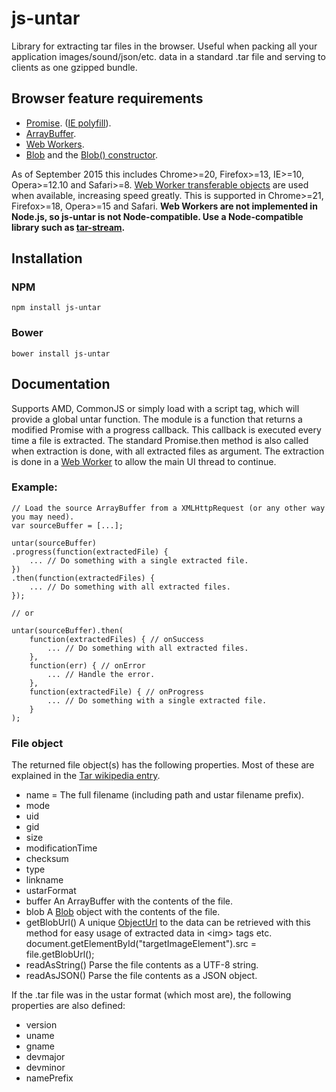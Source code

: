 # js-untar
Library for extracting tar files in the browser. 
Useful when packing all your application images/sound/json/etc. data in a standard .tar file and serving to clients as one gzipped bundle.

## Browser feature requirements
* [Promise](https://developer.mozilla.org/en-US/docs/Web/JavaScript/Reference/Global_Objects/Promise). ([IE polyfill](https://www.npmjs.com/package/promise)).
* [ArrayBuffer](https://developer.mozilla.org/en-US/docs/Web/JavaScript/Reference/Global_Objects/ArrayBuffer).
* [Web Workers](https://developer.mozilla.org/en-US/docs/Web/API/Web_Workers_API).
* [Blob](https://developer.mozilla.org/en-US/docs/Web/API/Blob) and the [Blob() constructor](https://developer.mozilla.org/en-US/docs/Web/API/Blob/Blob).

As of September 2015 this includes Chrome>=20, Firefox>=13, IE>=10, Opera>=12.10 and Safari>=8. 
[Web Worker transferable objects](https://developer.mozilla.org/en-US/docs/Web/API/Worker/postMessage) are used when available, increasing speed greatly. This is supported in Chrome>=21, Firefox>=18, Opera>=15 and Safari. 
**Web Workers are not implemented in Node.js, so js-untar is not Node-compatible. Use a Node-compatible library such as [tar-stream](https://www.npmjs.com/package/tar-stream).**

## Installation
### NPM
	npm install js-untar
### Bower
	bower install js-untar

## Documentation
Supports AMD, CommonJS or simply load with a script tag, which will provide a global untar function. 
The module is a function that returns a modified Promise with a progress callback.
This callback is executed every time a file is extracted. 
The standard Promise.then method is also called when extraction is done, with all extracted files as argument. 
The extraction is done in a [Web Worker](https://developer.mozilla.org/en-US/docs/Web/API/Web_Workers_API) to allow the main UI thread to continue.

### Example:

	// Load the source ArrayBuffer from a XMLHttpRequest (or any other way you may need).
	var sourceBuffer = [...];
	
	untar(sourceBuffer)
	.progress(function(extractedFile) {
		... // Do something with a single extracted file.
	})
	.then(function(extractedFiles) {
		... // Do something with all extracted files.
	});

	// or

	untar(sourceBuffer).then(
		function(extractedFiles) { // onSuccess
			... // Do something with all extracted files.
		},
		function(err) { // onError
			... // Handle the error.
		},
		function(extractedFile) { // onProgress
			... // Do something with a single extracted file.
		}
	);

### File object
The returned file object(s) has the following properties. Most of these are explained in the [Tar wikipedia entry](https://en.wikipedia.org/wiki/Tar_(computing)#File_format).

* name = The full filename (including path and ustar filename prefix).
* mode
* uid
* gid
* size
* modificationTime
* checksum
* type
* linkname
* ustarFormat
* buffer An ArrayBuffer with the contents of the file.
* blob A [Blob](https://developer.mozilla.org/en-US/docs/Web/API/Blob) object with the contents of the file.
* getBlobUrl() 
  A unique [ObjectUrl](https://developer.mozilla.org/en-US/docs/Web/API/URL/createObjectURL) to the data can be retrieved with this method for easy usage of extracted data in &lt;img&gt; tags etc. 
  			document.getElementById("targetImageElement").src = file.getBlobUrl();
* readAsString()
	Parse the file contents as a UTF-8 string.
* readAsJSON()
	Parse the file contents as a JSON object.

If the .tar file was in the ustar format (which most are), the following properties are also defined:

* version
* uname
* gname
* devmajor
* devminor
* namePrefix
